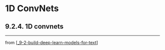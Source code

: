# 1D ConvNets

## 9.2.4. 1D convnets

---
from [[_9-2-build-deep-learn-models-for-text]]

[//begin]: # "Autogenerated link references for markdown compatibility"
[_9-2-build-deep-learn-models-for-text]: _9-2-build-deep-learn-models-for-text.md "Text Deep Learn Models"
[//end]: # "Autogenerated link references"